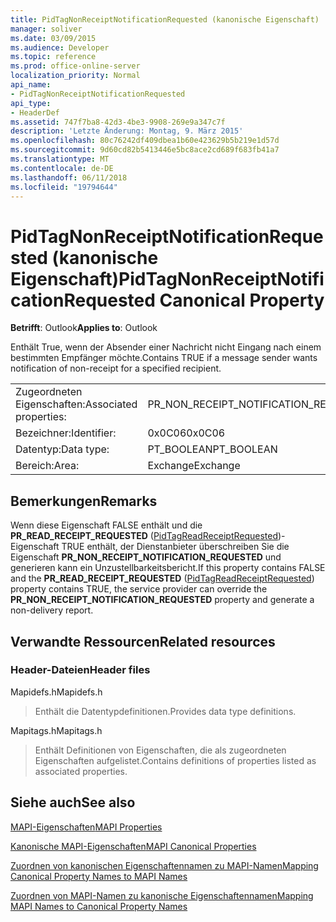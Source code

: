 ```yaml
---
title: PidTagNonReceiptNotificationRequested (kanonische Eigenschaft)
manager: soliver
ms.date: 03/09/2015
ms.audience: Developer
ms.topic: reference
ms.prod: office-online-server
localization_priority: Normal
api_name:
- PidTagNonReceiptNotificationRequested
api_type:
- HeaderDef
ms.assetid: 747f7ba8-42d3-4be3-9908-269e9a347c7f
description: 'Letzte Änderung: Montag, 9. März 2015'
ms.openlocfilehash: 80c76242df409dbea1b60e423629b5b219e1d57d
ms.sourcegitcommit: 9d60cd82b5413446e5bc8ace2cd689f683fb41a7
ms.translationtype: MT
ms.contentlocale: de-DE
ms.lasthandoff: 06/11/2018
ms.locfileid: "19794644"
---
```

# <a name="pidtagnonreceiptnotificationrequested-canonical-property"></a><span data-ttu-id="b0a21-103">PidTagNonReceiptNotificationRequested (kanonische Eigenschaft)</span><span class="sxs-lookup"><span data-stu-id="b0a21-103">PidTagNonReceiptNotificationRequested Canonical Property</span></span>

  
  
<span data-ttu-id="b0a21-104">**Betrifft**: Outlook</span><span class="sxs-lookup"><span data-stu-id="b0a21-104">**Applies to**: Outlook</span></span> 
  
<span data-ttu-id="b0a21-105">Enthält True, wenn der Absender einer Nachricht nicht Eingang nach einem bestimmten Empfänger möchte.</span><span class="sxs-lookup"><span data-stu-id="b0a21-105">Contains TRUE if a message sender wants notification of non-receipt for a specified recipient.</span></span>
  
|||
|:-----|:-----|
|<span data-ttu-id="b0a21-106">Zugeordneten Eigenschaften:</span><span class="sxs-lookup"><span data-stu-id="b0a21-106">Associated properties:</span></span>  <br/> |<span data-ttu-id="b0a21-107">PR_NON_RECEIPT_NOTIFICATION_REQUESTED</span><span class="sxs-lookup"><span data-stu-id="b0a21-107">PR_NON_RECEIPT_NOTIFICATION_REQUESTED</span></span>  <br/> |
|<span data-ttu-id="b0a21-108">Bezeichner:</span><span class="sxs-lookup"><span data-stu-id="b0a21-108">Identifier:</span></span>  <br/> |<span data-ttu-id="b0a21-109">0x0C06</span><span class="sxs-lookup"><span data-stu-id="b0a21-109">0x0C06</span></span>  <br/> |
|<span data-ttu-id="b0a21-110">Datentyp:</span><span class="sxs-lookup"><span data-stu-id="b0a21-110">Data type:</span></span>  <br/> |<span data-ttu-id="b0a21-111">PT_BOOLEAN</span><span class="sxs-lookup"><span data-stu-id="b0a21-111">PT_BOOLEAN</span></span>  <br/> |
|<span data-ttu-id="b0a21-112">Bereich:</span><span class="sxs-lookup"><span data-stu-id="b0a21-112">Area:</span></span>  <br/> |<span data-ttu-id="b0a21-113">Exchange</span><span class="sxs-lookup"><span data-stu-id="b0a21-113">Exchange</span></span>  <br/> |
   
## <a name="remarks"></a><span data-ttu-id="b0a21-114">Bemerkungen</span><span class="sxs-lookup"><span data-stu-id="b0a21-114">Remarks</span></span>

<span data-ttu-id="b0a21-115">Wenn diese Eigenschaft FALSE enthält und die **PR_READ_RECEIPT_REQUESTED** ([PidTagReadReceiptRequested](pidtagreadreceiptrequested-canonical-property.md))-Eigenschaft TRUE enthält, der Dienstanbieter überschreiben Sie die Eigenschaft **PR_NON_RECEIPT_NOTIFICATION_REQUESTED** und generieren kann ein Unzustellbarkeitsbericht.</span><span class="sxs-lookup"><span data-stu-id="b0a21-115">If this property contains FALSE and the **PR_READ_RECEIPT_REQUESTED** ([PidTagReadReceiptRequested](pidtagreadreceiptrequested-canonical-property.md)) property contains TRUE, the service provider can override the **PR_NON_RECEIPT_NOTIFICATION_REQUESTED** property and generate a non-delivery report.</span></span> 
  
## <a name="related-resources"></a><span data-ttu-id="b0a21-116">Verwandte Ressourcen</span><span class="sxs-lookup"><span data-stu-id="b0a21-116">Related resources</span></span>

### <a name="header-files"></a><span data-ttu-id="b0a21-117">Header-Dateien</span><span class="sxs-lookup"><span data-stu-id="b0a21-117">Header files</span></span>

<span data-ttu-id="b0a21-118">Mapidefs.h</span><span class="sxs-lookup"><span data-stu-id="b0a21-118">Mapidefs.h</span></span>
  
> <span data-ttu-id="b0a21-119">Enthält die Datentypdefinitionen.</span><span class="sxs-lookup"><span data-stu-id="b0a21-119">Provides data type definitions.</span></span>
    
<span data-ttu-id="b0a21-120">Mapitags.h</span><span class="sxs-lookup"><span data-stu-id="b0a21-120">Mapitags.h</span></span>
  
> <span data-ttu-id="b0a21-121">Enthält Definitionen von Eigenschaften, die als zugeordneten Eigenschaften aufgelistet.</span><span class="sxs-lookup"><span data-stu-id="b0a21-121">Contains definitions of properties listed as associated properties.</span></span>
    
## <a name="see-also"></a><span data-ttu-id="b0a21-122">Siehe auch</span><span class="sxs-lookup"><span data-stu-id="b0a21-122">See also</span></span>



[<span data-ttu-id="b0a21-123">MAPI-Eigenschaften</span><span class="sxs-lookup"><span data-stu-id="b0a21-123">MAPI Properties</span></span>](mapi-properties.md)
  
[<span data-ttu-id="b0a21-124">Kanonische MAPI-Eigenschaften</span><span class="sxs-lookup"><span data-stu-id="b0a21-124">MAPI Canonical Properties</span></span>](mapi-canonical-properties.md)
  
[<span data-ttu-id="b0a21-125">Zuordnen von kanonischen Eigenschaftennamen zu MAPI-Namen</span><span class="sxs-lookup"><span data-stu-id="b0a21-125">Mapping Canonical Property Names to MAPI Names</span></span>](mapping-canonical-property-names-to-mapi-names.md)
  
[<span data-ttu-id="b0a21-126">Zuordnen von MAPI-Namen zu kanonische Eigenschaftennamen</span><span class="sxs-lookup"><span data-stu-id="b0a21-126">Mapping MAPI Names to Canonical Property Names</span></span>](mapping-mapi-names-to-canonical-property-names.md)


